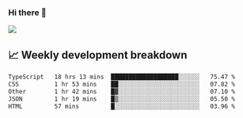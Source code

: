 ### Hi there 👋
<img align="center" src="https://github-readme-stats.vercel.app/api?username=Tumao727&show_icons=true&hide_title=true&theme=dracula" />


## 📈 Weekly development breakdown
<!--START_SECTION:waka-->

```txt
TypeScript   18 hrs 13 mins  ███████████████████░░░░░░   75.47 %
CSS          1 hr 53 mins    ██░░░░░░░░░░░░░░░░░░░░░░░   07.82 %
Other        1 hr 42 mins    █▓░░░░░░░░░░░░░░░░░░░░░░░   07.10 %
JSON         1 hr 19 mins    █▒░░░░░░░░░░░░░░░░░░░░░░░   05.50 %
HTML         57 mins         █░░░░░░░░░░░░░░░░░░░░░░░░   03.96 %
```

<!--END_SECTION:waka-->